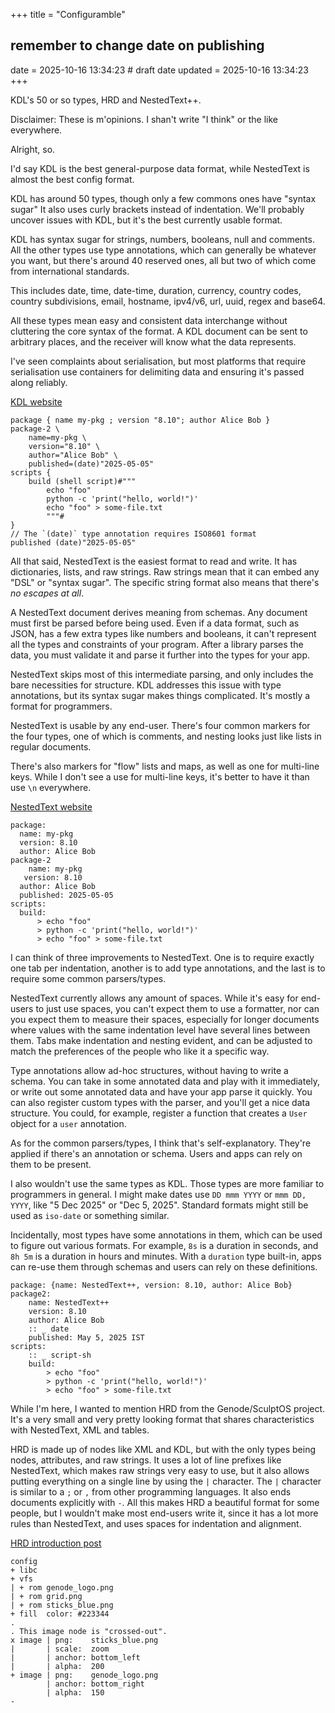 +++
title = "Configuramble"
## remember to change date on publishing
date = 2025-10-16 13:34:23 # draft date
updated = 2025-10-16 13:34:23
+++

KDL's 50 or so types, HRD and NestedText++.

Disclaimer: These is m'opinions.
I shan't write "I think" or the like everywhere.

Alright, so.

I'd say KDL is the best general-purpose data format,
while NestedText is almost the best config format.

KDL has around 50 types,
though only a few commons ones have "syntax sugar"
It also uses curly brackets instead of indentation.
We'll probably uncover issues with KDL,
but it's the best currently usable format.

KDL has syntax sugar for
strings, numbers, booleans, null and comments.
All the other types use type annotations,
which can generally be whatever you want,
but there's around 40 reserved ones,
all but two of which come from international standards.

This includes date, time, date-time, duration,
currency, country codes, country subdivisions,
email, hostname, ipv4/v6, url, uuid, regex and base64.

All these types mean easy and consistent data interchange
without cluttering the core syntax of the format.
A KDL document can be sent to arbitrary places,
and the receiver will know what the data represents.

I've seen complaints about serialisation,
but most platforms that require serialisation
use containers for delimiting data
and ensuring it's passed along reliably.

[KDL website](https://kdl.dev)

```
package { name my-pkg ; version "8.10"; author Alice Bob }
package-2 \
	name=my-pkg \
	version="8.10" \
	author="Alice Bob" \
	published=(date)"2025-05-05"
scripts {
	build (shell script)#"""
		echo "foo"
		python -c 'print("hello, world!")'
		echo "foo" > some-file.txt
		"""#
}
// The `(date)` type annotation requires ISO8601 format
published (date)"2025-05-05"
```

All that said, NestedText is the easiest format to
read and write.
It has dictionaries, lists, and raw strings.
Raw strings mean that it can embed any "DSL"
or "syntax sugar".
The specific string format also means
that there's _no escapes at all_.

A NestedText document derives meaning from schemas.
Any document must first be parsed before being used.
Even if a data format, such as JSON,
has a few extra types like numbers and booleans,
it can't represent all the types and constraints
of your program.
After a library parses the data, you must validate it
and parse it further into the types for your app.

NestedText skips most of this intermediate parsing,
and only includes the bare necessities for structure.
KDL addresses this issue with type annotations,
but its syntax sugar makes things complicated.
It's mostly a format for programmers.

NestedText is usable by any end-user.
There's four common markers for the four types,
one of which is comments,
and nesting looks just like lists in regular documents.

There's also markers for "flow" lists and maps,
as well as one for multi-line keys.
While I don't see a use for multi-line keys,
it's better to have it than use `\n` everywhere.

[NestedText website](https://nestedtext.org)

```
package:
  name: my-pkg
  version: 8.10
  author: Alice Bob
package-2
    name: my-pkg
   version: 8.10
  author: Alice Bob
  published: 2025-05-05
scripts:
  build:
      > echo "foo"
      > python -c 'print("hello, world!")'
      > echo "foo" > some-file.txt
```

I can think of three improvements to NestedText.
One is to require exactly one tab per indentation,
another is to add type annotations,
and the last is to require some common parsers/types.

NestedText currently allows any amount of spaces.
While it's easy for end-users to just use spaces,
you can't expect them to use a formatter,
nor can you expect them to measure their spaces,
especially for longer documents
where values with the same indentation level
have several lines between them.
Tabs make indentation and nesting evident,
and can be adjusted to match the preferences
of the people who like it a specific way.

Type annotations allow ad-hoc structures,
without having to write a schema.
You can take in some annotated data
and play with it immediately,
or write out some annotated data
and have your app parse it quickly.
You can also register custom types with the parser,
and you'll get a nice data structure.
You could, for example, register a function
that creates a `User` object for a `user` annotation.

As for the common parsers/types,
I think that's self-explanatory.
They're applied if there's an annotation or schema.
Users and apps can rely on them to be present.

I also wouldn't use the same types as KDL.
Those types are more familiar to programmers in general.
I might make dates use `DD mmm YYYY` or `mmm DD, YYYY`,
like "5 Dec 2025" or "Dec 5, 2025".
Standard formats might still be used as `iso-date`
or something similar.

Incidentally, most types have some annotations in them,
which can be used to figure out various formats.
For example, `8s` is a duration in seconds,
and `8h 5m` is a duration in hours and minutes.
With a `duration` type built-in,
apps can re-use them through schemas
and users can rely on these definitions.

```
package: {name: NestedText++, version: 8.10, author: Alice Bob}
package2:
	name: NestedText++
	version: 8.10
	author: Alice Bob
	:: _ date
	published: May 5, 2025 IST
scripts:
	:: _ script-sh
	build:
		> echo "foo"
		> python -c 'print("hello, world!")'
		> echo "foo" > some-file.txt
```

While I'm here, I wanted to mention HRD
from the Genode/SculptOS project.
It's a very small and very pretty looking format
that shares characteristics
with NestedText, XML and tables.

HRD is made up of nodes like XML and KDL,
but with the only types being nodes, attributes,
and raw strings.
It uses a lot of line prefixes like NestedText,
which makes raw strings very easy to use,
but it also allows putting everything on a single line
by using the `|` character.
The `|` character is similar to a `;` or `,`
from other programming languages.
It also ends documents explicitly with `-`.
All this makes HRD a beautiful format for some people,
but I wouldn't make most end-users write it,
since it has a lot more rules than NestedText,
and uses spaces for indentation and alignment.

[HRD introduction post](https://genodians.org/nfeske/2024-12-20-moving-on-from-xml)

```
config
+ libc
+ vfs
| + rom genode_logo.png
| + rom grid.png
| + rom sticks_blue.png
+ fill  color: #223344
.
. This image node is "crossed-out".
x image | png:    sticks_blue.png
|       | scale:  zoom
|       | anchor: bottom_left
|       | alpha:  200
+ image | png:    genode_logo.png
        | anchor: bottom_right
        | alpha:  150
-
```
